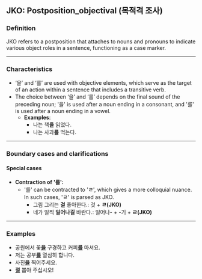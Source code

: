 ## JKO: Postposition_objectival (목적격 조사)

### Definition
JKO refers to a postposition that attaches to nouns and pronouns to indicate various object roles in a sentence, functioning as a case marker.

---

### Characteristics
- ‘을’ and ‘를’ are used with objective elements, which serve as the target of an action within a sentence that includes a transitive verb.  
- The choice between ‘을’ and ‘를’ depends on the final sound of the preceding noun; '을' is used after a noun ending in a consonant, and '를' is used after a noun ending in a vowel.  
  - **Examples**:
    - 나는 책**을** 읽었다.
    - 나는 사과**를** 먹는다.

---

### Boundary cases and clarifications  

#### Special cases  
- **Contraction of '를':**  
  - '를' can be contracted to 'ㄹ', which gives a more colloquial nuance. In such cases, 'ㄹ' is parsed as JKO.  
    - 그림 그리는 **걸** 좋아한다.: 것 + **ㄹ(JKO)**  
    - 네가 일찍 **일어나길** 바란다.: 일어나- + -기 + **ㄹ(JKO)**  

---

### Examples  
- 공원에서 꽃<ins>**을**</ins> 구경하고 커피<ins>**를**</ins> 마셔요.  
- 저는 공부<ins>**를**</ins> 열심히 합니다.  
- 사진<ins>**을**</ins> 찍어주세요.  
- <ins>**절**</ins> 뽑아 주십시오!  
